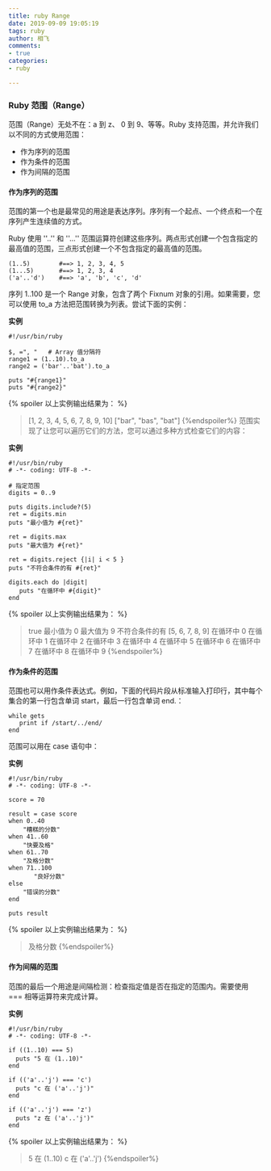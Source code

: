 ```yaml
---
title: ruby Range
date: 2019-09-09 19:05:19
tags: ruby
author: 相飞
comments:
- true
categories:
- ruby

---
```



### Ruby 范围（Range）
范围（Range）无处不在：a 到 z、 0 到 9、等等。Ruby 支持范围，并允许我们以不同的方式使用范围：

+ 作为序列的范围
+ 作为条件的范围
+ 作为间隔的范围

#### 作为序列的范围
范围的第一个也是最常见的用途是表达序列。序列有一个起点、一个终点和一个在序列产生连续值的方式。

Ruby 使用 ''..'' 和 ''...'' 范围运算符创建这些序列。两点形式创建一个包含指定的最高值的范围，三点形式创建一个不包含指定的最高值的范围。
```
(1..5)        #==> 1, 2, 3, 4, 5
(1...5)       #==> 1, 2, 3, 4
('a'..'d')    #==> 'a', 'b', 'c', 'd'
```
序列 1..100 是一个 Range 对象，包含了两个 Fixnum 对象的引用。如果需要，您可以使用 to_a 方法把范围转换为列表。尝试下面的实例：

__实例__
```
#!/usr/bin/ruby
 
$, =", "   # Array 值分隔符
range1 = (1..10).to_a
range2 = ('bar'..'bat').to_a
 
puts "#{range1}"
puts "#{range2}"
```
{% spoiler 以上实例输出结果为： %}
>[1, 2, 3, 4, 5, 6, 7, 8, 9, 10]
["bar", "bas", "bat"]
{%endspoiler%}
范围实现了让您可以遍历它们的方法，您可以通过多种方式检查它们的内容：

__实例__
```
#!/usr/bin/ruby
# -*- coding: UTF-8 -*-
 
# 指定范围
digits = 0..9
 
puts digits.include?(5)
ret = digits.min
puts "最小值为 #{ret}"
 
ret = digits.max
puts "最大值为 #{ret}"
 
ret = digits.reject {|i| i < 5 }
puts "不符合条件的有 #{ret}"
 
digits.each do |digit|
   puts "在循环中 #{digit}"
end
```

{% spoiler 以上实例输出结果为： %}
>true
最小值为 0
最大值为 9
不符合条件的有 [5, 6, 7, 8, 9]
在循环中 0
在循环中 1
在循环中 2
在循环中 3
在循环中 4
在循环中 5
在循环中 6
在循环中 7
在循环中 8
在循环中 9
{%endspoiler%}
#### 作为条件的范围
范围也可以用作条件表达式。例如，下面的代码片段从标准输入打印行，其中每个集合的第一行包含单词 start，最后一行包含单词 end.：
```
while gets
   print if /start/../end/
end
```

范围可以用在 case 语句中：

__实例__
```
#!/usr/bin/ruby
# -*- coding: UTF-8 -*-
 
score = 70
 
result = case score
when 0..40
    "糟糕的分数"
when 41..60
    "快要及格"
when 61..70
    "及格分数"
when 71..100
       "良好分数"
else
    "错误的分数"
end
 
puts result
```

{% spoiler 以上实例输出结果为： %}
>及格分数
{%endspoiler%}
#### 作为间隔的范围
范围的最后一个用途是间隔检测：检查指定值是否在指定的范围内。需要使用 === 相等运算符来完成计算。

__实例__
```
#!/usr/bin/ruby
# -*- coding: UTF-8 -*-
 
if ((1..10) === 5)
  puts "5 在 (1..10)"
end
 
if (('a'..'j') === 'c')
  puts "c 在 ('a'..'j')"
end
 
if (('a'..'j') === 'z')
  puts "z 在 ('a'..'j')"
end
```
{% spoiler 以上实例输出结果为： %}
>5 在 (1..10)
c 在 ('a'..'j') 
{%endspoiler%}
